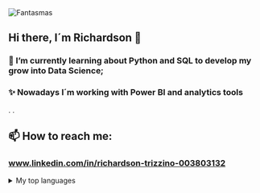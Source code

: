 <picture>
 <source media="(prefers-color-scheme: dark)" srcset="https://drive.google.com/file/d/1SfyzqE3ziGYm2ZwBN-vpDz0YFUxXwF0x/view?usp=drive_link">
 <source media="(prefers-color-scheme: light)" srcset="https://drive.google.com/file/d/1i72LDxa8_A56LvFXnWBjqHv8DkrOTOiP/view?usp=drive_link">
 <img alt="Fantasmas" src="">
</picture>

## Hi there, I´m Richardson 👋

### 🌱 I’m currently learning about Python and SQL to develop my grow into Data Science;
### ✨ Nowadays I´m working with Power BI and analytics tools
.
.

## 📫 How to reach me:
### www.linkedin.com/in/richardson-trizzino-003803132

<details>
 ---
 >TENTADO CONSTRUIR UMA TABELA
 -Aristoteles
<summary>My top languages</summary>

| Rank | Languages |
|-----:|-----------|
|     1| JavaScript|
|     2| Python    |
|     3| SQL       |

</details>



<!--
**Rixolino01/Rixolino01** is a ✨ _special_ ✨ repository because its `README.md` (this file) appears on your GitHub profile.

Here are some ideas to get you started:

- 🔭 I’m currently working on ...
- 🌱 I’m currently learning ...
- 👯 I’m looking to collaborate on ...
- 🤔 I’m looking for help with ...
- 💬 Ask me about ...
- 📫 How to reach me: ...
- 😄 Pronouns: ...
- ⚡ Fun fact: ...
-->
